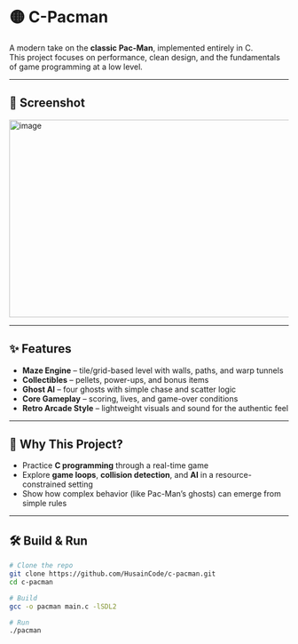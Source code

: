 # 🟡 C-Pacman

A modern take on the **classic Pac-Man**, implemented entirely in C.  
This project focuses on performance, clean design, and the fundamentals of game programming at a low level.

---

## 📸 Screenshot

<img width="600" height="356" alt="image" src="https://github.com/user-attachments/assets/74b2eaa5-a55e-4753-9632-e8ed3b9f8ddf" />

---

## ✨ Features

- **Maze Engine** – tile/grid-based level with walls, paths, and warp tunnels  
- **Collectibles** – pellets, power-ups, and bonus items  
- **Ghost AI** – four ghosts with simple chase and scatter logic  
- **Core Gameplay** – scoring, lives, and game-over conditions  
- **Retro Arcade Style** – lightweight visuals and sound for the authentic feel  

---

## 🚀 Why This Project?

- Practice **C programming** through a real-time game  
- Explore **game loops**, **collision detection**, and **AI** in a resource-constrained setting  
- Show how complex behavior (like Pac-Man’s ghosts) can emerge from simple rules  

---

## 🛠️ Build & Run

```bash
# Clone the repo
git clone https://github.com/HusainCode/c-pacman.git
cd c-pacman

# Build
gcc -o pacman main.c -lSDL2

# Run
./pacman



 
